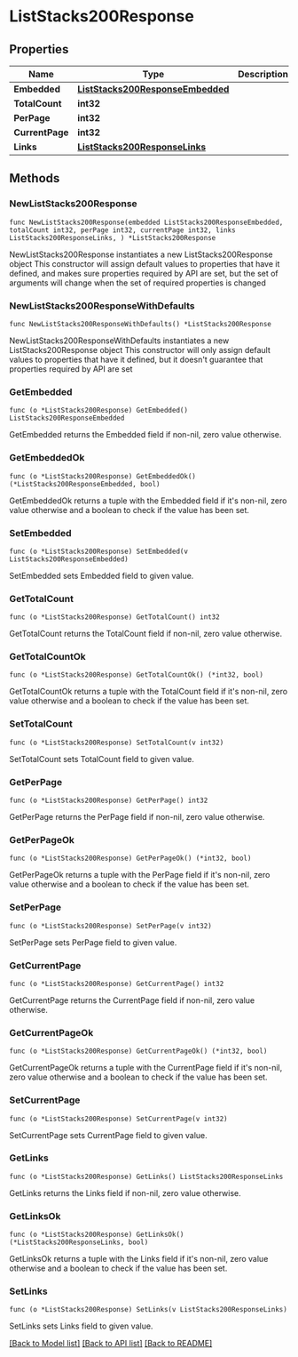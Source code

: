# ListStacks200Response

## Properties

Name | Type | Description | Notes
------------ | ------------- | ------------- | -------------
**Embedded** | [**ListStacks200ResponseEmbedded**](ListStacks200ResponseEmbedded.md) |  | 
**TotalCount** | **int32** |  | 
**PerPage** | **int32** |  | 
**CurrentPage** | **int32** |  | 
**Links** | [**ListStacks200ResponseLinks**](ListStacks200ResponseLinks.md) |  | 

## Methods

### NewListStacks200Response

`func NewListStacks200Response(embedded ListStacks200ResponseEmbedded, totalCount int32, perPage int32, currentPage int32, links ListStacks200ResponseLinks, ) *ListStacks200Response`

NewListStacks200Response instantiates a new ListStacks200Response object
This constructor will assign default values to properties that have it defined,
and makes sure properties required by API are set, but the set of arguments
will change when the set of required properties is changed

### NewListStacks200ResponseWithDefaults

`func NewListStacks200ResponseWithDefaults() *ListStacks200Response`

NewListStacks200ResponseWithDefaults instantiates a new ListStacks200Response object
This constructor will only assign default values to properties that have it defined,
but it doesn't guarantee that properties required by API are set

### GetEmbedded

`func (o *ListStacks200Response) GetEmbedded() ListStacks200ResponseEmbedded`

GetEmbedded returns the Embedded field if non-nil, zero value otherwise.

### GetEmbeddedOk

`func (o *ListStacks200Response) GetEmbeddedOk() (*ListStacks200ResponseEmbedded, bool)`

GetEmbeddedOk returns a tuple with the Embedded field if it's non-nil, zero value otherwise
and a boolean to check if the value has been set.

### SetEmbedded

`func (o *ListStacks200Response) SetEmbedded(v ListStacks200ResponseEmbedded)`

SetEmbedded sets Embedded field to given value.


### GetTotalCount

`func (o *ListStacks200Response) GetTotalCount() int32`

GetTotalCount returns the TotalCount field if non-nil, zero value otherwise.

### GetTotalCountOk

`func (o *ListStacks200Response) GetTotalCountOk() (*int32, bool)`

GetTotalCountOk returns a tuple with the TotalCount field if it's non-nil, zero value otherwise
and a boolean to check if the value has been set.

### SetTotalCount

`func (o *ListStacks200Response) SetTotalCount(v int32)`

SetTotalCount sets TotalCount field to given value.


### GetPerPage

`func (o *ListStacks200Response) GetPerPage() int32`

GetPerPage returns the PerPage field if non-nil, zero value otherwise.

### GetPerPageOk

`func (o *ListStacks200Response) GetPerPageOk() (*int32, bool)`

GetPerPageOk returns a tuple with the PerPage field if it's non-nil, zero value otherwise
and a boolean to check if the value has been set.

### SetPerPage

`func (o *ListStacks200Response) SetPerPage(v int32)`

SetPerPage sets PerPage field to given value.


### GetCurrentPage

`func (o *ListStacks200Response) GetCurrentPage() int32`

GetCurrentPage returns the CurrentPage field if non-nil, zero value otherwise.

### GetCurrentPageOk

`func (o *ListStacks200Response) GetCurrentPageOk() (*int32, bool)`

GetCurrentPageOk returns a tuple with the CurrentPage field if it's non-nil, zero value otherwise
and a boolean to check if the value has been set.

### SetCurrentPage

`func (o *ListStacks200Response) SetCurrentPage(v int32)`

SetCurrentPage sets CurrentPage field to given value.


### GetLinks

`func (o *ListStacks200Response) GetLinks() ListStacks200ResponseLinks`

GetLinks returns the Links field if non-nil, zero value otherwise.

### GetLinksOk

`func (o *ListStacks200Response) GetLinksOk() (*ListStacks200ResponseLinks, bool)`

GetLinksOk returns a tuple with the Links field if it's non-nil, zero value otherwise
and a boolean to check if the value has been set.

### SetLinks

`func (o *ListStacks200Response) SetLinks(v ListStacks200ResponseLinks)`

SetLinks sets Links field to given value.



[[Back to Model list]](../README.md#documentation-for-models) [[Back to API list]](../README.md#documentation-for-api-endpoints) [[Back to README]](../README.md)


